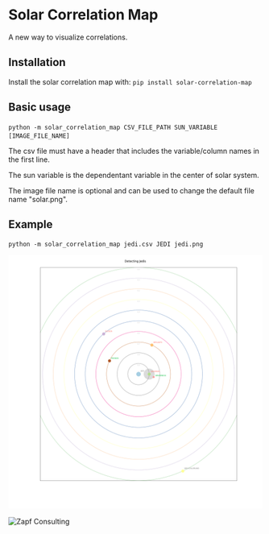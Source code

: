 # Solar Correlation Map
A new way to visualize correlations. 

## Installation

Install the solar correlation map with:
``pip install solar-correlation-map``


## Basic usage
``python -m solar_correlation_map CSV_FILE_PATH SUN_VARIABLE [IMAGE_FILE_NAME]``


The csv file must have a header that includes the variable/column names in the first line.

The sun variable is the dependentant variable in the center of solar system.

The image file name is optional and can be used to change the default file name "solar.png".


## Example
``python -m solar_correlation_map jedi.csv JEDI jedi.png``

![solar correlation map](https://github.com/Zapf-Consulting/solar-correlation-map/blob/master/solar.png "Solar Correlation Map example")

![Zapf Consulting](http://www.zapf-consulting.com/ "Zapf Consulting")



